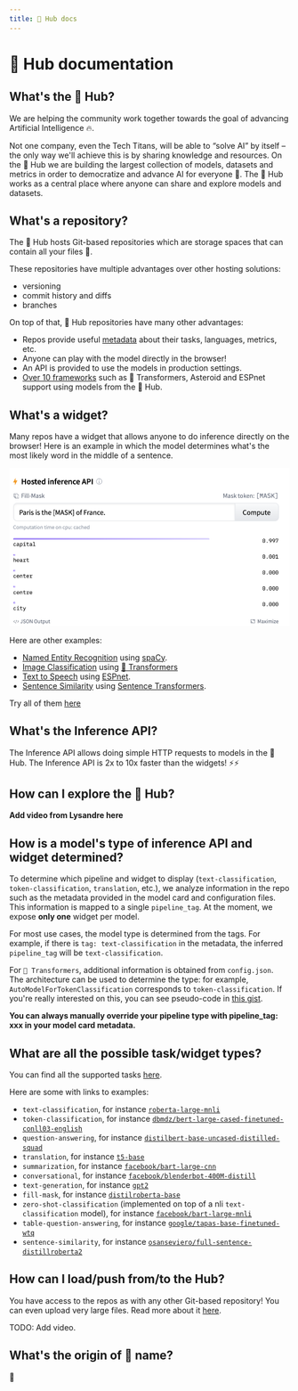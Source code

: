 ```yaml
---
title: 🤗 Hub docs
---
```


<h1>🤗 Hub documentation</h1>


## What's the 🤗 Hub?

We are helping the community work together towards the goal of advancing Artificial Intelligence 🔥.

Not one company, even the Tech Titans, will be able to “solve AI” by itself – the only way we'll achieve this is by sharing knowledge and resources. On the 🤗 Hub we are building the largest collection of models, datasets and metrics in order to democratize and advance AI for everyone 🚀. The 🤗 Hub works as a central place where anyone can share and explore models and datasets.


## What's a repository?

The 🤗 Hub hosts Git-based repositories which are storage spaces that can contain all your files 💾.

These repositories have multiple advantages over other hosting solutions:

* versioning
* commit history and diffs
* branches

On top of that, 🤗 Hub repositories have many other advantages:

* Repos provide useful [metadata](https://raw.githubusercontent.com/huggingface/huggingface_hub/main/modelcard.md) about their tasks, languages, metrics, etc.
* Anyone can play with the model directly in the browser!
* An API is provided to use the models in production settings.
* [Over 10 frameworks](/docs/libraries) such as 🤗 Transformers, Asteroid and ESPnet support using models from the 🤗 Hub. 


## What's a widget?

Many repos have a widget that allows anyone to do inference directly on the browser! Here is an example in which the model determines what's the most likely word in the middle of a sentence.

![A screenshot of a widget for the fill-token task.](/docs/assets/widget.png)

Here are other examples:
* [Named Entity Recognition](https://huggingface.co/spacy/en_core_web_sm?text=My+name+is+Sarah+and+I+live+in+London) using [spaCy](https://spacy.io/).
* [Image Classification](https://huggingface.co/google/vit-base-patch16-224) using [🤗 Transformers](https://github.com/huggingface/transformers)
* [Text to Speech](https://huggingface.co/julien-c/ljspeech_tts_train_tacotron2_raw_phn_tacotron_g2p_en_no_space_train) using [ESPnet](https://github.com/espnet/espnet).
* [Sentence Similarity](https://huggingface.co/osanseviero/full-sentence-distillroberta3) using [Sentence Transformers](https://github.com/UKPLab/sentence-transformers).

Try all of them [here](/widgets)


## What's the Inference API?

The Inference API allows doing simple HTTP requests to models in the 🤗 Hub. The Inference API is 2x to 10x faster than the widgets! ⚡⚡


## How can I explore the 🤗 Hub?
**Add video from Lysandre here**

## How is a model's type of inference API and widget determined?

To determine which pipeline and widget to display (`text-classification`, `token-classification`, `translation`, etc.), we analyze information in the repo such as the metadata provided in the model card and configuration files. This information is mapped to a single `pipeline_tag`. At the moment, we expose **only one** widget per model. 

For most use cases, the model type is determined from the tags. For example, if there is `tag: text-classification` in the metadata, the inferred `pipeline_tag` will be `text-classification`.

For `🤗 Transformers`, additional information is obtained from `config.json`. The architecture can be used to determine the type: for example, `AutoModelForTokenClassification` corresponds to `token-classification`. If you're really interested on this, you can see pseudo-code in [this gist](https://gist.github.com/julien-c/857ba86a6c6a895ecd90e7f7cab48046).

**You can always manually override your pipeline type with pipeline_tag: xxx in your model card metadata.**


## What are all the possible task/widget types?

You can find all the supported tasks [here](https://github.com/huggingface/huggingface_hub/blob/main/interfaces/Types.ts).

Here are some with links to examples:

- `text-classification`, for instance [`roberta-large-mnli`](https://huggingface.co/roberta-large-mnli)
- `token-classification`, for instance [`dbmdz/bert-large-cased-finetuned-conll03-english`](https://huggingface.co/dbmdz/bert-large-cased-finetuned-conll03-english)
- `question-answering`, for instance [`distilbert-base-uncased-distilled-squad`](https://huggingface.co/distilbert-base-uncased-distilled-squad)
- `translation`, for instance [`t5-base`](https://huggingface.co/t5-base)
- `summarization`, for instance [`facebook/bart-large-cnn`](https://huggingface.co/facebook/bart-large-cnn)
- `conversational`, for instance [`facebook/blenderbot-400M-distill`](https://huggingface.co/facebook/blenderbot-400M-distill)
- `text-generation`, for instance [`gpt2`](https://huggingface.co/gpt2)
- `fill-mask`, for instance [`distilroberta-base`](https://huggingface.co/distilroberta-base)
- `zero-shot-classification` (implemented on top of a nli `text-classification` model), for instance [`facebook/bart-large-mnli`](https://huggingface.co/facebook/bart-large-mnli)
- `table-question-answering`, for instance [`google/tapas-base-finetuned-wtq`](https://huggingface.co/google/tapas-base-finetuned-wtq)
- `sentence-similarity`, for instance [`osanseviero/full-sentence-distillroberta2`](/osanseviero/full-sentence-distillroberta2)


## How can I load/push from/to the Hub?

You have access to the repos as with any other Git-based repository! You can even upload very large files. Read more about it [here](https://huggingface.co/welcome).

TODO: Add video.

## What's the origin of 🤗 name? 

🤗